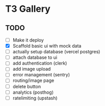 # T3 Gallery

## TODO

- [ ] Make it deploy
- [x] Scaffold basic ui with mock data
- [ ] actually setup database (vercel postgres)
- [ ] attach database to ui
- [ ] add authentication (clerk)
- [ ] add image upload
- [ ] error management (sentry)
- [ ] routing/image page
- [ ] delete button
- [ ] analytics (posthog)
- [ ] ratelimiting (upstash)
